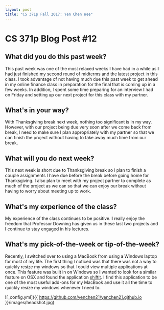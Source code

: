 ```yaml
---
layout: post
title: "CS 371p Fall 2017: Yen Chen Wee"
---
```

# CS 371p Blog Post #12

## What did you do this past week?
This past week was one of the most relaxed weeks I have had in a while as I had just finished my second round of midterms and the latest project in this class. I took advantage of not having much due this past week to get ahead in my online finance class in preparation for the final that is coming up in a few weeks. In addition, I spent some time preparing for an interview I had on Friday and setting up our next project for this class with my partner.  
## What's in your way?
With Thanksgiving break next week, nothing too significant is in my way. However, with our project being due very soon after we come back from break, I need to make sure I plan appropriately with my partner so that we can finish the project without having to take away much time from our break.  
## What will you do next week?
This next week is short due to Thanksgiving break so I plan to finish a couple assignments I have due before the break before going home for Thanksgiving. I also plan to meet with my project partner to complete as much of the project as we can so that we can enjoy our break without having to worry about meeting up to work.  
## What's my experience of the class?
My experience of the class continues to be positive. I really enjoy the freedom that Professor Downing has given us in these last two projects and I continue to stay engaged in his lectures.  
## What's my pick-of-the-week or tip-of-the-week?
Recently, I switched over to using a MacBook from using a Windows laptop for most of my life. The first thing I noticed was that there was not a way to quickly resize my windows so that I could view multiple applications at once. This feature was built in on Windows so I wanted to look for a similar feature on OSX and found the application [shiftit](https://github.com/fikovnik/ShiftIt). I find this application to be one of the most useful add-ons for my MacBook and use it all the time to quickly resize my windows whenever I need to. 

![_config.yml]({{ https://github.com/yenchen21/yenchen21.github.io }}/images/headshot.jpg)
